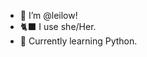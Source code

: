 - 👋 I’m @leilow! 
- 🐈‍⬛ I use she/Her.
- 🌱 Currently learning Python.


<!---
leilow/leilow is a ✨ special ✨ repository because its `README.md` (this file) appears on your GitHub profile.
You can click the Preview link to take a look at your changes.
--->
